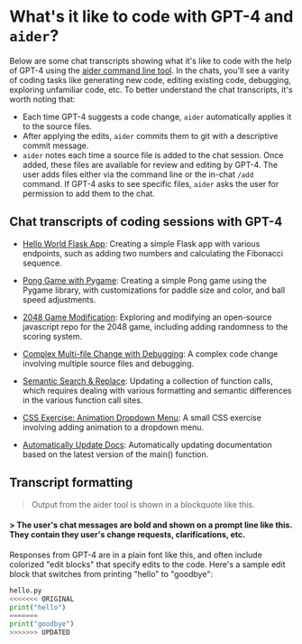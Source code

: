 # What's it like to code with GPT-4 and `aider`?

Below are some chat transcripts showing what it's like to code with the help of GPT-4 using the [aider command line tool](https://github.com/paul-gauthier/aider).
In the chats, you'll see a varity of coding tasks like generating new code, editing existing code, debugging, exploring unfamiliar code, etc. To better understand the chat transcripts, it's worth noting that:

  - Each time GPT-4 suggests a code change, `aider` automatically applies it to the source files.
  - After applying the edits, `aider` commits them to git with a descriptive commit message.
  - `aider` notes each time a source file is added to the chat session. Once added, these files are available for review and editing by GPT-4. The user adds files either via the command line or the in-chat `/add` command. If GPT-4 asks to see specific files, `aider` asks the user for permission to add them to the chat.

## Chat transcripts of coding sessions with GPT-4

* [Hello World Flask App](hello-world-flask.md): Creating a simple Flask app with various endpoints, such as adding two numbers and calculating the Fibonacci sequence.

* [Pong Game with Pygame](pong.md): Creating a simple Pong game using the Pygame library, with customizations for paddle size and color, and ball speed adjustments.

* [2048 Game Modification](2048-game.md): Exploring and modifying an open-source javascript repo for the 2048 game, including adding randomness to the scoring system.

* [Complex Multi-file Change with Debugging](complex-change.md): A complex code change involving multiple source files and debugging.

* [Semantic Search & Replace](semantic-search-replace.md): Updating a collection of function calls, which requires dealing with various formatting and semantic differences in the various function call sites.

* [CSS Exercise: Animation Dropdown Menu](css-exercises.md): A small CSS exercise involving adding animation to a dropdown menu.

* [Automatically Update Docs](update-docs.md): Automatically updating documentation based on the latest version of the main() function.

## Transcript formatting

> Output from the aider tool is shown in a blockquote like this.

#### > The user's chat messages are bold and shown on a prompt line like this. They contain they user's change requests, clarifications, etc.

Responses from GPT-4 are in a plain font like this, and often include colorized "edit blocks" that specify edits to the code.
Here's a sample edit block that switches from printing "hello" to "goodbye":

```python
hello.py
<<<<<<< ORIGINAL
print("hello")
=======
print("goodbye")
>>>>>>> UPDATED
```
